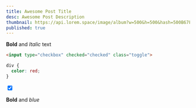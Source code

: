 ```yaml
---
title: Awesome Post Title
desc: Awesome Post Description
thumbnail: https://api.lorem.space/image/album?w=500&h=500&hash=500B67FB
published: true
---
```


**Bold** and *Italic* text

```html
<input type="checkbox" checked="checked" class="toggle">
```

```css
div {
  color: red;
}
```
<input type="checkbox" checked="checked" class="toggle">

<div class="text-4xl underline">

**Bold** and <span class="text-blue-500">*blue*</span>

</div>
